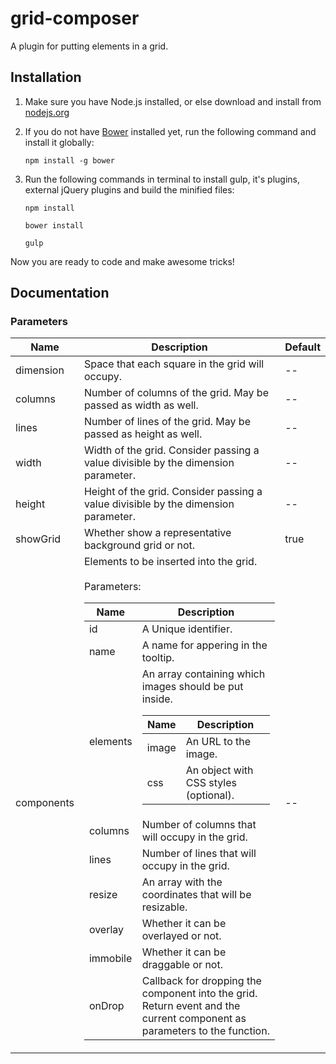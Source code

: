grid-composer
=============

A plugin for putting elements in a grid.


Installation
-------------

1. Make sure you have Node.js installed, or else download and install from [nodejs.org](http://nodejs.org)
2. If you do not have [Bower](http://bower.io/) installed yet, run the following command and install it globally:

	`npm install -g bower`

3. Run the following commands in terminal to install gulp, it's plugins, external jQuery plugins and build the minified files:

	`npm install` 

	`bower install` 

	`gulp` 

Now you are ready to code and make awesome tricks!


Documentation
--------------

### Parameters

<table>
	<thead>
		<tr>
			<th>Name</th>
			<th>Description</th>
			<th>Default</th>
		</tr>
	</thead>
	<tbody>
		<tr>
			<td>dimension</td>
			<td>Space that each square in the grid will occupy.</td>
			<td>--</td>
		</tr>
		<tr>
			<td>columns</td>
			<td>Number of columns of the grid. May be passed as width as well.</td>
			<td>--</td>
		</tr>
		<tr>
			<td>lines</td>
			<td>Number of lines of the grid. May be passed as height as well.</td>
			<td>--</td>
		</tr>
		<tr>
			<td>width</td>
			<td>Width of the grid. Consider passing a value divisible by the dimension parameter.</td>
			<td>--</td>
		</tr>
		<tr>
			<td>height</td>
			<td>Height of the grid. Consider passing a value divisible by the dimension parameter.</td>
			<td>--</td>
		</tr>
		<tr>
			<td>showGrid</td>
			<td>Whether show a representative background grid or not.</td>
			<td>true</td>
		</tr>
		<tr>
			<td>components</td>
			<td>
				Elements to be inserted into the grid. <br><br>Parameters:
				<table>
					<thead>
						<tr>
							<th>Name</th>
							<th>Description</th>
						</tr>
					</thead>
					<tbody>
						<tr>
							<td>id</td>
							<td>A Unique identifier.</td>
						</tr>
						<tr>
							<td>name</td>
							<td>A name for appering in the tooltip.</td>
						</tr>
						<tr>
							<td>elements</td>
							<td>An array containing which images should be put inside.
								<table>
									<thead>
										<tr>
											<th>Name</th>
											<th>Description</th>
										</tr>
									</thead>
									<tbody>
										<tr>
											<td>image</td>
											<td>An URL to the image.</td>
										</tr>
										<tr>
											<td>css</td>
											<td>An object with CSS styles (optional).</td>
										</tr>
									</tbody>
								</table>
							</td>
						</tr>
						<tr>
							<td>columns</td>
							<td>Number of columns that will occupy in the grid.</td>
						</tr>
						<tr>
							<td>lines</td>
							<td>Number of lines that will occupy in the grid.</td>
						</tr>
						<tr>
							<td>resize</td>
							<td>An array with the coordinates that will be resizable.</td>
						</tr>
						<tr>
							<td>overlay</td>
							<td>Whether it can be overlayed or not.</td>
						</tr>
						<tr>
							<td>immobile</td>
							<td>Whether it can be draggable or not.</td>
						</tr>
						<tr>
							<td>onDrop</td>
							<td>Callback for dropping the component into the grid. Return event and the current component as parameters to the function.</td>
						</tr>
					</tbody>
				</table>
			</td>
			<td>--</td>
		</tr>
	</tbody>
</table>